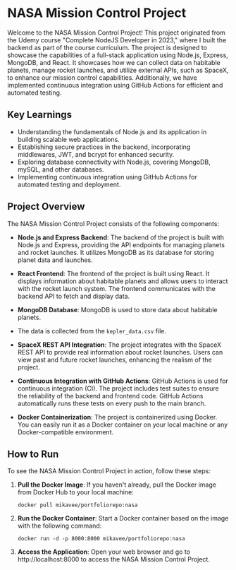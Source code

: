 # NASA Mission Control Project

Welcome to the NASA Mission Control Project! This project originated from the Udemy course "Complete NodeJS Developer in 2023," where I built the backend as part of the course curriculum. The project is designed to showcase the capabilities of a full-stack application using Node.js, Express, MongoDB, and React.
It showcases how we can collect data on habitable planets, manage rocket launches, and utilize external APIs, such as SpaceX, to enhance our mission control capabilities.
Additionally, we have implemented continuous integration using GitHub Actions for efficient and automated testing.

## Key Learnings

- Understanding the fundamentals of Node.js and its application in building scalable web applications.
- Establishing secure practices in the backend, incorporating middlewares, JWT, and bcrypt for enhanced security.
- Exploring database connectivity with Node.js, covering MongoDB, mySQL, and other databases.
- Implementing continuous integration using GitHub Actions for automated testing and deployment.


## Project Overview

The NASA Mission Control Project consists of the following components:

- **Node.js and Express Backend**: The backend of the project is built with Node.js and Express, providing the API endpoints for managing planets and rocket launches. It utilizes MongoDB as its database for storing planet data and launches.

- **React Frontend**: The frontend of the project is built using React. It displays information about habitable planets and allows users to interact with the rocket launch system. The frontend communicates with the backend API to fetch and display data.

- **MongoDB Database**: MongoDB is used to store data about habitable planets.
- The data is collected from the `kepler_data.csv` file.

- **SpaceX REST API Integration**: The project integrates with the SpaceX REST API to provide real information about rocket launches. Users can view past and future rocket launches, enhancing the realism of the project.

- **Continuous Integration with GitHub Actions**: GitHub Actions is used for continuous integration (CI). The project includes test suites to ensure the reliability of the backend and frontend code. GitHub Actions automatically runs these tests on every push to the main branch.

- **Docker Containerization**: The project is containerized using Docker. You can easily run it as a Docker container on your local machine or any Docker-compatible environment.

## How to Run

To see the NASA Mission Control Project in action, follow these steps:


1. **Pull the Docker Image**: If you haven't already, pull the Docker image from Docker Hub to your local machine:
   ```shell
   docker pull mikavee/portfoliorepo:nasa

2. **Run the Docker Container**: Start a Docker container based on the image with the following command:

   ```shell
   docker run -d -p 8000:8000 mikavee/portfoliorepo:nasa
   
3. **Access the Application**: Open your web browser and go to http://localhost:8000 to access the NASA Mission Control Project.
